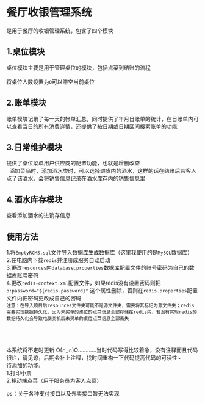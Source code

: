 餐厅收银管理系统<br>  
==
是用于餐厅的收银管理系统，包含了四个模块<br>  

1.桌位模块<br>  
---
 
 桌位模块主要是用于管理桌位的模块，包括点菜到结账的流程<br>  
 将桌位人数设置为`0`可以滞空当前桌位<br>
 

2.账单模块<br>  
---
 
 账单模块记录了每一天的帐单汇总，同时提供了年月日账单的统计，在日账单内可以查看当日的所有消费详情，还提供了按日期或日期区间搜索账单的功能<br>  

3.日常维护模块<br>  
--

提供了桌位菜单用户供应商的配置功能，也就是增删改查<br>  
添加菜品时，添加酒水类时，可以选择进货内的酒水，这样的话在结账后若客人点了该酒水，会将销售信息记录在酒水库存内的销售信息里<br>

4.酒水库存模块<br>  
 --

查看添加酒水的进销存信息<br>  


使用方法<br>  
--
1.将`EmptyRCMS.sql`文件导入数据库生成数据库（这里我使用的是`MySQL`数据库）<br>
2.在电脑内下载`redis`并注册成服务自动启动<br>
3.更改`resources`内`database.properties`数据库配置文件的账号密码为自己的数据库账号密码<br>
4.更改`redis-context.xml`配置文件，如果redis没有设置密码则把`p:password="${redis.password}"` 这个属性删除，否则在`redis.properties`配置文件内把密码更改成自己的密码<br>
`注意：在导入项目后resources文件夹可能不是源文件夹，需要将其标记为源文件夹；redis需要实现数据持久化，因为未买单的桌位的点菜信息全部存储在redis内，若没有实现redis的数据持久化会导致电脑关机后未买单的桌位点菜信息全部丢失`<br>

<br><br><br>
本系统将不定时更新 O(∩_∩)O…………当时代码写得比较着急，没有注释而且代码很烂，请见谅，后期会补上注释，找时间重构一下代码提高代码的可读性~<br>
待添加的功能:<br>
1.打印小票<br>
2.移动端点菜（用于服务员为客人点菜）<br>


ps：关于各种支付接口以及外卖接口暂无法实现


